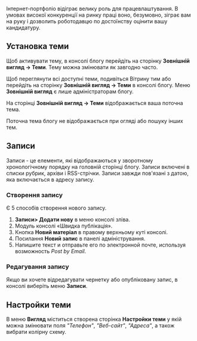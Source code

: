 Інтернет-портфоліо відіграє велику роль для працевлаштування. В умовах високої конкуренції на ринку праці воно, безумовно, зіграє вам на руку і дозволить роботодавцю по достоїнству оцінити вашу кандидатуру. 

## Установка теми
Щоб активувати тему, в консолі блогу перейдіть на сторінку **Зовнішній вигляд -> Теми**. Тему можна змінювати як завгодно часто.

Щоб переглянути всі доступні теми, подивіться Вітрину тим або перейдіть на сторінку **Зовнішній вигляд -> Теми** в консолі блогу. Меню **Зовнішній вигляд** є лише адміністраторам блогу.

На сторінці **Зовнішній вигляд -> Теми** відображається ваша поточна тема.

Поточна тема блогу не відображається при огляді або пошуку інших тем.

## Записи
Записи - це елементи, які відображаються у зворотному хронологічному порядку на головній сторінці блогу. Записи включені в списки рубрик, архіви і RSS-стрічки. Записи завжди пов'язані з датою, яка включається в адресу запису.

### Створення запису

Є 5 способів створення нового запису.

1. **Записи> Додати нову** в меню консолі зліва.
2. Модуль консолі «Швидка публікація».
3. Кнопка **Новий матеріал** в правому верхньому куті консолі.
4. Посилання **Новий запис** в панелі адміністрування.
5. Напишите текст и отправьте его по электронной почте, используя возможность *Post by Email*.

### Редагування запису

Якщо ви хочете відредагувати чернетку або опубліковану запис, в консолі виберіть меню **Записи**.

## Настройки теми
В меню **Вигляд** міститься створена сторінка **Настройки теми** у якій можна змінювати поля *"Телефон"*, *"Веб-сайт"*, *"Адреса"*, а також вибрати колірну схему.

